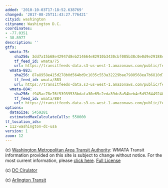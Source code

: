 ```yaml
---
added: '2010-10-03T17:18:52.638769'
changed: '2017-08-25T11:43:27.776421'
cityid: washington
cityname: Washington D.C.
coordinates:
- -77.0351
- 38.8977
description: ''
gtfs:
  wmata-75:
    sha256: 3dd7a15b68e42947d8eb214664e82910b3430cbf085b38c0e0d9e29188cd2230
    tf_feed_id: wmata/75
    url: https://transitfeeds-data.s3-us-west-1.amazonaws.com/public/feeds/wmata/75/20170824/gtfs.zip
  wmata-883:
    sha256: 87a8958e415d278b0d564bd9c1035c553a32229bae7980568ea7b6810d75ed9d
    tf_feed_id: wmata/883
    url: https://transitfeeds-data.s3-us-west-1.amazonaws.com/public/feeds/wmata/883/20170822/gtfs.zip
  wmata-884:
    sha256: f945ac78e76f53939533bdafa30e65c2eda39dc8a54beb4e5d926449240cbe4d
    tf_feed_id: wmata/884
    url: https://transitfeeds-data.s3-us-west-1.amazonaws.com/public/feeds/wmata/884/20170822/gtfs.zip
options:
  dataSize: 5459281
  estimatedMaxCalculateCalls: 550000
tf_location_ids:
- 112-washington-dc-usa
version: 1
zoom: 12
---
```


(c) [Washington Metropolitan Area Transit Authority](http://www.wmata.com/): WMATA Transit information provided on this site is subject to change without notice. For the most current information, please [click here](http://www.wmata.com/rider_tools/tripplanner/tripplanner_form_solo.cfm). [Full License](http://www.wmata.com/rider_tools/license_agreement.cfm)

(c) [DC Cirulator](http://www.dccirculator.com/)

(c) [Arlington Transit](http://www.arlingtontransit.com/)
